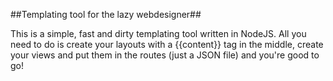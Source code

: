 ##Templating tool for the lazy webdesigner##

This is a simple, fast and dirty templating tool written in NodeJS. All you need to do is create your layouts with a {{content}} tag in the middle, create your views and put them in the routes (just a JSON file) and you're good to go!

